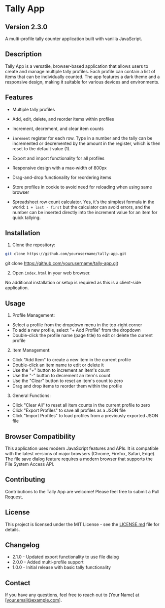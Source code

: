 # Tally App

## Version 2.3.0

A multi-profile tally counter application built with vanilla JavaScript.

## Description

Tally App is a versatile, browser-based application that allows users to create and manage multiple tally profiles. Each profile can contain a list of items that can be individually counted. The app features a dark theme and a responsive design, making it suitable for various devices and environments.

## Features

- Multiple tally profiles
- Add, edit, delete, and reorder items within profiles
- Increment, decrement, and clear item counts
- ```inrement``` register for each row. Type in a number and the tally can be
  incremented or decremented by the amount in the register, which is then reset
  to the default value (1).
- Export and import functionality for all profiles
- Responsive design with a max-width of 800px
- Drag-and-drop functionality for reordering items
- Store profiles in cookie to avoid need for reloading when using same browser

- Spreadsheet row count calculator. Yes, it's the simplest formula in the world:
  ```1 + last - first``` but the calculator can avoid errors, and the number can
  be inserted directly into the increment value for an item for quick tallying.


## Installation

1. Clone the repository:

``` sh
git clone https://github.com/yourusername/tally-app.git
```

git clone https://github.com/yourusername/tally-app.git

2. Open `index.html` in your web browser.

No additional installation or setup is required as this is a client-side application.

## Usage

1. Profile Management:
- Select a profile from the dropdown menu in the top-right corner
- To add a new profile, select "+ Add Profile" from the dropdown
- Double-click the profile name (page title) to edit or delete the current profile

2. Item Management:
- Click "Add Item" to create a new item in the current profile
- Double-click an item name to edit or delete it
- Use the "+" button to increment an item's count
- Use the "-" button to decrement an item's count
- Use the "Clear" button to reset an item's count to zero
- Drag and drop items to reorder them within the profile

3. General Functions:
- Click "Clear All" to reset all item counts in the current profile to zero
- Click "Export Profiles" to save all profiles as a JSON file
- Click "Import Profiles" to load profiles from a previously exported JSON file

## Browser Compatibility

This application uses modern JavaScript features and APIs. It is compatible with the latest versions of major browsers (Chrome, Firefox, Safari, Edge). The file save dialog feature requires a modern browser that supports the File System Access API.

## Contributing

Contributions to the Tally App are welcome! Please feel free to submit a Pull Request.

## License

This project is licensed under the MIT License - see the [LICENSE.md](LICENSE.md) file for details.

## Changelog

- 2.1.0 - Updated export functionality to use file dialog
- 2.0.0 - Added multi-profile support
- 1.0.0 - Initial release with basic tally functionality

## Contact

If you have any questions, feel free to reach out to [Your Name] at [your.email@example.com].
